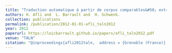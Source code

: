 ```yaml
---
title: "Traduction automatique à partir de corpus comparables&#58; extraction de phrases parallèles à partir de données comparables multimodales"
authors: H. Afli and  L. Barrault and  H. Schwenk.
collection: publications
permalink: /publication/2012-01-01-afli_taln2012
year: 2012
paperurl: https://loicbarrault.github.io/papers/afli_taln2012.pdf
venue: "TALN"
citation: "@inproceedings{afli2012taln,  address = {Grenoble (France)},  author = {H. Afli and  L. Barrault and  H. Schwenk.},  booktitle = {TALN},  category = {ACTN},  city = {Grenoble},  country = {France},  month = {4-8 juin},  title = {Traduction automatique à partir de corpus comparables&#58; extraction de phrases parallèles à partir de données comparables multimodales},  url = {https://loicbarrault.github.io/papers/afli_taln2012.pdf},  year = {2012} }  "
---
```

